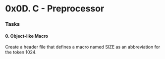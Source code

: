 # 0x0D. C - Preprocessor
### Tasks
#### 0. Object-like Macro

Create a header file that defines a macro named SIZE as an abbreviation for the token 1024.
